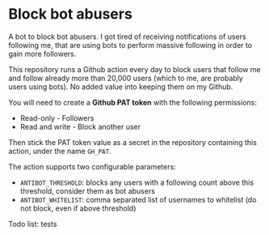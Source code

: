 # Block bot abusers

A bot to block bot abusers. I got tired of receiving notifications of users following me, that are using bots to perform massive following in order to gain more followers. 

This repository runs a Github action every day to block users that follow me and follow already more than 20,000 users (which to me, are probably users using bots). No added value into keeping them on my Github.

You will need to create a **Github PAT token** with the following permissions:
- Read-only - Followers
- Read and write - Block another user

Then stick the PAT token value as a secret in the repository containing this action, under the name `GH_PAT`.

The action supports two configurable parameters:
- `ANTIBOT_THRESHOLD`: blocks any users with a following count above this threshold, consider them as bot abusers
- `ANTIBOT_WHITELIST`: comma separated list of usernames to whitelist (do not block, even if above threshold)

Todo list: tests
